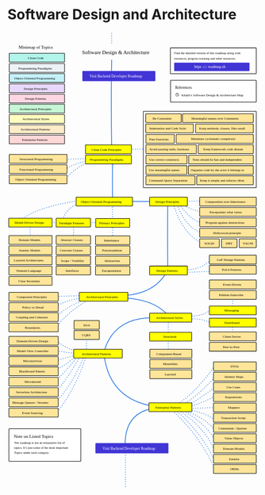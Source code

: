 # Software Design and Architecture

<link href="style/main.css" rel="stylesheet">

<svg xmlns="http://www.w3.org/2000/svg" xmlns:xlink="http://www.w3.org/1999/xlink" viewBox="378 441 1339 2441" style="font-family: balsamiq"><path d="M1009.6413600360961 2683Q1009.6413600360961 2747.045794268669 1009.6413600360961 2877.4247326013165" fill="none" stroke="rgb(43,120,228)" stroke-width="4" stroke-linecap="round" stroke-linejoin="round" stroke-dasharray="0.8 12"></path><path d="M1008.3054049003681 2661.550836073445Q1002.1057276502302 2478.042731555013 1167.8305952029239 2454.143856741617" fill="none" stroke="rgb(43,120,228)" stroke-width="4" stroke-linecap="round" stroke-linejoin="round" stroke-dasharray="undefined"></path><path d="M1254.8160398198077 2461.564529727163Q1412.9467867834983 2605.7706479640983 1490.0940472860216 2785.3880238742104" fill="none" stroke="rgb(43,120,228)" stroke-width="4" stroke-linecap="round" stroke-linejoin="round" stroke-dasharray="0.8 12"></path><path d="M1291.2082673523196 2431.403462762437Q1389.3500218423867 2369.1795179390633 1491.3589828100335 2223.756651212925" fill="none" stroke="rgb(43,120,228)" stroke-width="4" stroke-linecap="round" stroke-linejoin="round" stroke-dasharray="0.8 12"></path><path d="M1269.9952661079506 2457.7697231551274Q1413.9413768998131 2580.038606520977 1487.5641762379978 2736.0555384377462" fill="none" stroke="rgb(43,120,228)" stroke-width="4" stroke-linecap="round" stroke-linejoin="round" stroke-dasharray="0.8 12"></path><path d="M1297.8238476362123 2467.2917863867465Q1436.0564980709287 2560.6221960841926 1485.034305189974 2676.6035688091865" fill="none" stroke="rgb(43,120,228)" stroke-width="4" stroke-linecap="round" stroke-linejoin="round" stroke-dasharray="0.8 12"></path><path d="M1311.7381384003434 2466.0268508627346Q1436.9732166560084 2532.4182162037523 1488.8291117620097 2626.0061478487105" fill="none" stroke="rgb(43,120,228)" stroke-width="4" stroke-linecap="round" stroke-linejoin="round" stroke-dasharray="0.8 12"></path><path d="M1312.44723573651 2463.496979814711Q1427.9117453980782 2499.0354699001305 1486.299240713986 2569.084049268175" fill="none" stroke="rgb(43,120,228)" stroke-width="4" stroke-linecap="round" stroke-linejoin="round" stroke-dasharray="0.8 12"></path><path d="M1329.44723573651 2463.496979814711Q1428.4095768736058 2471.8400853029616 1487.5641762379978 2517.8892073472225" fill="none" stroke="rgb(43,120,228)" stroke-width="4" stroke-linecap="round" stroke-linejoin="round" stroke-dasharray="0.8 12"></path><path d="M1309.2082673523196 2438.403462762437Q1397.0698211359668 2394.216928943834 1495.1537893820694 2280.2865222609494" fill="none" stroke="rgb(43,120,228)" stroke-width="4" stroke-linecap="round" stroke-linejoin="round" stroke-dasharray="0.8 12"></path><path d="M1343.3615265006408 2438.1982693344726Q1405.6097743279065 2407.2910157271062 1493.8888538580575 2338.2683629375324" fill="none" stroke="rgb(43,120,228)" stroke-width="4" stroke-linecap="round" stroke-linejoin="round" stroke-dasharray="0.8 12"></path><path d="M1342.096590976629 2447.0528180025563Q1405.4349779969675 2436.6478536494446 1492.6239183340454 2388.8657838980084" fill="none" stroke="rgb(43,120,228)" stroke-width="4" stroke-linecap="round" stroke-linejoin="round" stroke-dasharray="0.8 12"></path><path d="M1347.1563330726767 2457.1723021946514Q1397.5751749003512 2455.088878978632 1500.213531478117 2450.847624574592" fill="none" stroke="rgb(43,120,228)" stroke-width="4" stroke-linecap="round" stroke-linejoin="round" stroke-dasharray="0.8 12"></path><path d="M1181.4497794271174 2447.6502389630323Q928.248570765205 2416.2737282640196 895.8305952029239 2174.143856741617" fill="none" stroke="rgb(43,120,228)" stroke-width="4" stroke-linecap="round" stroke-linejoin="round" stroke-dasharray="undefined"></path><path d="M800.6413600360961 2056.7465711750283Q800.6413600360961 2092.8798014942527 800.6413600360961 2166.4367346441027" fill="none" stroke="rgb(43,120,228)" stroke-width="4" stroke-linecap="round" stroke-linejoin="round" stroke-dasharray="0.8 12"></path><path d="M639.88174910853 2479.8850619957193Q735.3491907068292 2366.502999196501 800.5387547859935 2175.048692248737" fill="none" stroke="rgb(43,120,228)" stroke-width="4" stroke-linecap="round" stroke-linejoin="round" stroke-dasharray="0.8 12"></path><path d="M627.5235179025713 2313.7355091156073Q680.0231796060134 2271.8617431586304 759.344650766131 2169.5561450460887" fill="none" stroke="rgb(43,120,228)" stroke-width="4" stroke-linecap="round" stroke-linejoin="round" stroke-dasharray="0.8 12"></path><path d="M634.3892019058817 2370.034117942753Q691.0584621525907 2309.441074907808 773.0760187727519 2168.1830082454267" fill="none" stroke="rgb(43,120,228)" stroke-width="4" stroke-linecap="round" stroke-linejoin="round" stroke-dasharray="0.8 12"></path><path d="M633.0160651052196 2426.3327267698983Q721.8423067824331 2335.0791257505975 789.5536603806969 2175.048692248737" fill="none" stroke="rgb(43,120,228)" stroke-width="4" stroke-linecap="round" stroke-linejoin="round" stroke-dasharray="0.8 12"></path><path d="M626.1503811019091 2254.690626687138Q687.5622271795168 2227.941025482851 756.598377164807 2165.4367346441027" fill="none" stroke="rgb(43,120,228)" stroke-width="4" stroke-linecap="round" stroke-linejoin="round" stroke-dasharray="0.8 12"></path><path d="M627.5235179025713 2203.884565062641Q689.0727544625086 2184.63990922831 753.8521035634827 2168.1830082454267" fill="none" stroke="rgb(43,120,228)" stroke-width="4" stroke-linecap="round" stroke-linejoin="round" stroke-dasharray="0.8 12"></path><path d="M635.7623387065438 2087.167937006364Q672.0445312896545 2127.3242495927916 749.7326931614965 2150.5859562354954" fill="none" stroke="rgb(43,120,228)" stroke-width="4" stroke-linecap="round" stroke-linejoin="round" stroke-dasharray="0.8 12"></path><path d="M631.6429283045575 2143.4665458335094Q668.492325472388 2155.4695507006763 753.8521035634827 2161.3173242421162" fill="none" stroke="rgb(43,120,228)" stroke-width="4" stroke-linecap="round" stroke-linejoin="round" stroke-dasharray="0.8 12"></path><path d="M1149.413944748066 1970.6630590576106Q946.5406449574666 1974.05803138392 895.2851940316772 2150.33222983682" fill="none" stroke="rgb(43,120,228)" stroke-width="4" stroke-linecap="round" stroke-linejoin="round" stroke-dasharray="undefined"></path><path d="M1239.6216144658765 1982.3713842850395Q1238.448682472225 2063.98591101319 1239.6216144658765 2158.1565187764413" fill="none" stroke="rgb(43,120,228)" stroke-width="4" stroke-linecap="round" stroke-linejoin="round" stroke-dasharray="0.8 12"></path><path d="M1584.6216144658765 1995.3713842850395Q1584.097264525158 2031.8565108595697 1584.6216144658765 2073.9547338301813" fill="none" stroke="rgb(43,120,228)" stroke-width="4" stroke-linecap="round" stroke-linejoin="round" stroke-dasharray="0.8 12"></path><path d="M1584.6216144658765 1843.3713842850395Q1584.0143323826123 1885.6270649931835 1584.6216144658765 1934.3836196564266" fill="none" stroke="rgb(43,120,228)" stroke-width="4" stroke-linecap="round" stroke-linejoin="round" stroke-dasharray="0.8 12"></path><path d="M1343.3423229118664 1978.094240199055Q1414.5742229107957 1970.3016741094514 1463.8156459888226 1997.5254213404996" fill="none" stroke="rgb(43,120,228)" stroke-width="4" stroke-linecap="round" stroke-linejoin="round" stroke-dasharray="0.8 12"></path><path d="M1340.751498759674 1959.9584711337068Q1425.7127280217926 1968.329872647027 1474.178942597593 1919.8006967747215" fill="none" stroke="rgb(43,120,228)" stroke-width="4" stroke-linecap="round" stroke-linejoin="round" stroke-dasharray="0.8 12"></path><path d="M1238.413944748066 1958.6630590576106Q1164.0301840743045 1872.7078108174924 1003.944358974635 1864.0979775025803" fill="none" stroke="rgb(43,120,228)" stroke-width="4" stroke-linecap="round" stroke-linejoin="round" stroke-dasharray="undefined"></path><path d="M632.161093134996 2030.2740198516776Q695.6314377468155 1936.9985338324645 834.2453770060192 1861.8704499591581" fill="none" stroke="rgb(43,120,228)" stroke-width="4" stroke-linecap="round" stroke-linejoin="round" stroke-dasharray="0.8 12"></path><path d="M630.8656810588997 1973.2758885034402Q681.750580105497 1915.285731910891 805.7463113319006 1867.0520982635435" fill="none" stroke="rgb(43,120,228)" stroke-width="4" stroke-linecap="round" stroke-linejoin="round" stroke-dasharray="0.8 12"></path><path d="M629.5702689828033 1916.2777571552028Q686.8715374494299 1874.5529543508826 782.4288939621672 1864.4612741113508" fill="none" stroke="rgb(43,120,228)" stroke-width="4" stroke-linecap="round" stroke-linejoin="round" stroke-dasharray="0.8 12"></path><path d="M618.3082755532209 1856.7081823283695Q677.9189498020392 1854.994902194446 799.269250951419 1851.5071533503876" fill="none" stroke="rgb(43,120,228)" stroke-width="4" stroke-linecap="round" stroke-linejoin="round" stroke-dasharray="0.8 12"></path><path d="M1238.413944748066 1711.2393525232167Q1176.3984503142835 1837.3330140713997 1007.8305952029239 1851.1438567416174" fill="none" stroke="rgb(43,120,228)" stroke-width="4" stroke-linecap="round" stroke-linejoin="round" stroke-dasharray="undefined"></path><path d="M1322.6611183591647 1714.7778944027807Q1421.8820032034726 1714.1777853279573 1472.035009139109 1652.2195982641715" fill="none" stroke="rgb(43,120,228)" stroke-width="4" stroke-linecap="round" stroke-linejoin="round" stroke-dasharray="0.8 12"></path><path d="M1329.0446179651453 1727.7584929843106Q1384.9790945126076 1725.2351331400641 1498.8457074842272 1720.0982934571339" fill="none" stroke="rgb(43,120,228)" stroke-width="4" stroke-linecap="round" stroke-linejoin="round" stroke-dasharray="0.8 12"></path><path d="M1236.6216144658765 1348.904129238467Q1234.147368316623 1521.0662235229286 1236.6216144658765 1719.7147938511534" fill="none" stroke="rgb(43,120,228)" stroke-width="4" stroke-linecap="round" stroke-linejoin="round" stroke-dasharray="undefined"></path><path d="M1266 1361Q1319.82062434762 1527.9070935213772 1422 1571" fill="none" stroke="rgb(43,120,228)" stroke-width="4" stroke-linecap="round" stroke-linejoin="round" stroke-dasharray="0.8 12"></path><path d="M1282 1353Q1331.5595435044427 1489.3452281505565 1420 1515" fill="none" stroke="rgb(43,120,228)" stroke-width="4" stroke-linecap="round" stroke-linejoin="round" stroke-dasharray="0.8 12"></path><path d="M1294 1354Q1356.3837648850924 1451.1343470514764 1422 1462" fill="none" stroke="rgb(43,120,228)" stroke-width="4" stroke-linecap="round" stroke-linejoin="round" stroke-dasharray="0.8 12"></path><path d="M1303 1357Q1368.0295287501804 1395.4003337643958 1420 1403" fill="none" stroke="rgb(43,120,228)" stroke-width="4" stroke-linecap="round" stroke-linejoin="round" stroke-dasharray="0.8 12"></path><path d="M1302.308275553221 1345.7081823283695Q1345.061299101434 1345.7081823283695 1432.094239896011 1345.7081823283695" fill="none" stroke="rgb(43,120,228)" stroke-width="4" stroke-linecap="round" stroke-linejoin="round" stroke-dasharray="0.8 12"></path><path d="M1046.6610027644354 1346.904129238467Q1141.2592210142877 1348.263657758399 1250.4110113025788 1346.904129238467" fill="none" stroke="rgb(43,120,228)" stroke-width="4" stroke-linecap="round" stroke-linejoin="round" stroke-dasharray="undefined"></path><path d="M940.6216144658764 1131.904129238467Q939.1604210427671 1233.576357748591 940.6216144658764 1350.8904675679646" fill="none" stroke="rgb(43,120,228)" stroke-width="4" stroke-linecap="round" stroke-linejoin="round" stroke-dasharray="undefined"></path><path d="M671.2585897729246 1455.5565678444082Q682.8013599190707 1386.4291964641602 774.5291420456822 1348.0993715605928" fill="none" stroke="rgb(43,120,228)" stroke-width="4" stroke-linecap="round" stroke-linejoin="round" stroke-dasharray="0.8 12"></path><path d="M439.5976211610629 1454.1610198407222Q523.8046144533436 1377.9277637086836 759.1781140051372 1343.912727549535" fill="none" stroke="rgb(43,120,228)" stroke-width="4" stroke-linecap="round" stroke-linejoin="round" stroke-dasharray="0.8 12"></path><path d="M940.6216144658764 1352.7397793615535Q939.8766673316671 1404.5744194984588 940.6216144658764 1464.3836196564266" fill="none" stroke="rgb(43,120,228)" stroke-width="4" stroke-linecap="round" stroke-linejoin="round" stroke-dasharray="0.8 12"></path><path d="M499.6413600360961 1459.857687174258Q499.6413600360961 1484.1571505189215 499.6413600360961 1533.623915184844" fill="none" stroke="rgb(43,120,228)" stroke-width="4" stroke-linecap="round" stroke-linejoin="round" stroke-dasharray="0.8 12"></path><path d="M940.6413600360961 1463.4028220835805Q940.6413600360961 1491.8050645169378 940.6413600360961 1549.623915184844" fill="none" stroke="rgb(43,120,228)" stroke-width="4" stroke-linecap="round" stroke-linejoin="round" stroke-dasharray="0.8 12"></path><path d="M731.6413600360961 1461.7465711750285Q731.6413600360961 1486.5796375155414 731.6413600360961 1537.1326654230143" fill="none" stroke="rgb(43,120,228)" stroke-width="4" stroke-linecap="round" stroke-linejoin="round" stroke-dasharray="0.8 12"></path><path d="M935.6216144658764 588.904129238467Q932.4614646795966 808.7925205461323 935.6216144658764 1062.5098951319" fill="none" stroke="rgb(43,120,228)" stroke-width="4" stroke-linecap="round" stroke-linejoin="round" stroke-dasharray="undefined"></path><path d="M461.11816489567707 1460.6092586430427Q635.8079385335373 1460.6092586430427 991.4264062963243 1460.6092586430427" fill="none" stroke="rgb(43,120,228)" stroke-width="4" stroke-linecap="round" stroke-linejoin="round" stroke-dasharray="0.8 12"></path><path d="M688.1588908198975 1230.8992230291933Q721.0889347130833 1180.3563467867373 807.618181971964 1135.9760750003338" fill="none" stroke="rgb(43,120,228)" stroke-width="4" stroke-linecap="round" stroke-linejoin="round" stroke-dasharray="0.8 12"></path><path d="M678.4543045016012 1183.5893647274988Q718.6731697102831 1148.0062212500195 803.4315379609062 1130.3938829855904" fill="none" stroke="rgb(43,120,228)" stroke-width="4" stroke-linecap="round" stroke-linejoin="round" stroke-dasharray="0.8 12"></path><path d="M679.6673777913883 1121.7226269483601Q722.2755879226745 1120.4416513261672 809.0137299756499 1117.8339509524171" fill="none" stroke="rgb(43,120,228)" stroke-width="4" stroke-linecap="round" stroke-linejoin="round" stroke-dasharray="0.8 12"></path><path d="M1025.373762114721 1067.7081823283695Q1101.6741698886954 1066.6873604084972 1257 1064.6092586430427" fill="none" stroke="rgb(43,120,228)" stroke-width="4" stroke-linecap="round" stroke-linejoin="round" stroke-dasharray="0.8 12"></path><rect x="1105.35" y="864.35" width="605.3" height="409.3" rx="2" fill="rgb(255,255,255)" fill-opacity="1" stroke="rgb(0,0,0)" stroke-width="2.7"></rect><g class="clickable-group" data-group-id="100-clean-code-principles"><rect x="387.35" y="553.35" width="296.3" height="47.3" rx="2" fill="rgb(178,245,234)" fill-opacity="1" stroke="rgb(0,0,0)" stroke-width="2.7"></rect><text x="487" y="583.5" fill="rgb(0,0,0)" font-style="normal" font-weight="normal" font-size="18px"><tspan>Clean Code</tspan></text></g><g class="clickable-group" data-group-id="101-programming-paradigms"><rect x="387.35" y="608.35" width="296.3" height="47.3" rx="2" fill="rgb(237,242,247)" fill-opacity="1" stroke="rgb(0,0,0)" stroke-width="2.7"></rect><text x="436" y="639" fill="rgb(0,0,0)" font-style="normal" font-weight="normal" font-size="18px"><tspan>Programming Paradigms</tspan></text></g><g class="clickable-group" data-group-id="102-object-oriented-programming"><rect x="387.35" y="662.35" width="296.3" height="47.3" rx="2" fill="rgb(196,241,249)" fill-opacity="1" stroke="rgb(0,0,0)" stroke-width="2.7"></rect><text x="414" y="693" fill="rgb(0,0,0)" font-style="normal" font-weight="normal" font-size="18px"><tspan>Object Oriented Programming</tspan></text></g><g class="clickable-group" data-group-id="103-software-design-principles"><rect x="387.35" y="717.35" width="296.3" height="47.3" rx="2" fill="rgb(233,216,253)" fill-opacity="1" stroke="rgb(0,0,0)" stroke-width="2.7"></rect><text x="465" y="748" fill="rgb(0,0,0)" font-style="normal" font-weight="normal" font-size="18px"><tspan>Design Principles</tspan></text></g><g class="clickable-group" data-group-id="104-design-patterns"><rect x="387.35" y="772.35" width="296.3" height="47.3" rx="2" fill="rgb(254,215,226)" fill-opacity="1" stroke="rgb(0,0,0)" stroke-width="2.7"></rect><text x="471" y="803" fill="rgb(0,0,0)" font-style="normal" font-weight="normal" font-size="18px"><tspan>Design Patterns</tspan></text></g><g class="clickable-group" data-group-id="108-enterprise-patterns"><rect x="387.35" y="991.35" width="296.3" height="47.3" rx="2" fill="rgb(254,215,215)" fill-opacity="1" stroke="rgb(0,0,0)" stroke-width="2.7"></rect><text x="456" y="1022" fill="rgb(0,0,0)" font-style="normal" font-weight="normal" font-size="18px"><tspan>Enterprise Patterns</tspan></text></g><g class="clickable-group" data-group-id="105-architectural-principles"><rect x="387.35" y="826.35" width="296.3" height="47.3" rx="2" fill="rgb(198,246,213)" fill-opacity="1" stroke="rgb(0,0,0)" stroke-width="2.7"></rect><text x="442" y="857" fill="rgb(0,0,0)" font-style="normal" font-weight="normal" font-size="18px"><tspan>Architectural Principles</tspan></text></g><g class="clickable-group" data-group-id="106-architectural-styles"><rect x="387.35" y="881.35" width="296.3" height="47.3" rx="2" fill="rgb(254,252,191)" fill-opacity="1" stroke="rgb(0,0,0)" stroke-width="2.7"></rect><text x="458" y="911.5" fill="rgb(0,0,0)" font-style="normal" font-weight="normal" font-size="18px"><tspan>Architectural Styles</tspan></text></g><g class="clickable-group" data-group-id="107-architectural-patterns"><rect x="387.35" y="936.35" width="296.3" height="47.3" rx="2" fill="rgb(254,235,200)" fill-opacity="1" stroke="rgb(0,0,0)" stroke-width="2.7"></rect><text x="448" y="967" fill="rgb(0,0,0)" font-style="normal" font-weight="normal" font-size="18px"><tspan>Architectural Patterns</tspan></text></g><text x="438" y="529.5" fill="rgb(0,0,0)" font-style="normal" font-weight="normal" font-size="24px"><tspan>Minimap of Topics</tspan></text><text x="777" y="558.5" fill="rgb(0,0,0)" font-style="normal" font-weight="normal" font-size="28px"><tspan>Software Design &amp; Architecture</tspan></text><g class="clickable-group" data-group-id="ext_link:roadmap.sh/backend"><rect x="780.35" y="649.35" width="388.3" height="52.3" rx="2" fill="rgb(65,53,214)" fill-opacity="1" stroke="rgb(65,53,214)" stroke-width="2.7"></rect><text x="817" y="683.5" fill="rgb(255,255,255)" font-style="normal" font-weight="normal" font-size="20px"><tspan>Visit Backend Developer Roadmap</tspan></text></g><g class="clickable-group" data-group-id="100-clean-code-principles"><rect x="795.35" y="1044.35" width="246.3" height="47.3" rx="2" fill="rgb(255,255,0)" fill-opacity="1" stroke="rgb(0,0,0)" stroke-width="2.7"></rect><text x="828" y="1075" fill="rgb(0,0,0)" font-style="normal" font-weight="normal" font-size="18px"><tspan>Clean Code Principles</tspan></text></g><path d="M935.6413600360961 446Q935.6413600360961 467.08235294117645 935.6413600360961 510" fill="none" stroke="rgb(43,120,228)" stroke-width="4" stroke-linecap="round" stroke-linejoin="round" stroke-dasharray="0.8 12"></path><g class="clickable-group" data-group-id="101-programming-paradigms"><rect x="795.35" y="1099.35" width="246.3" height="47.3" rx="2" fill="rgb(255,255,0)" fill-opacity="1" stroke="rgb(0,0,0)" stroke-width="2.7"></rect><text x="819" y="1130" fill="rgb(0,0,0)" font-style="normal" font-weight="normal" font-size="18px"><tspan>Programming Paradigms</tspan></text></g><g class="clickable-group done" data-group-id="101-clean-code-principles:be-consistent"><rect x="1118.35" y="877.35" width="190.3" height="47.3" rx="2" fill="rgb(255,229,153)" fill-opacity="1" stroke="rgb(0,0,0)" stroke-width="2.7"></rect><text x="1156" y="907.5" fill="rgb(0,0,0)" font-style="normal" font-weight="normal" font-size="18px"><tspan>Be Consistent</tspan></text></g><g class="clickable-group" data-group-id="102-clean-code-principles:meaningful-names"><rect x="1315.35" y="877.35" width="379.3" height="47.3" rx="2" fill="rgb(255,229,153)" fill-opacity="1" stroke="rgb(0,0,0)" stroke-width="2.7"></rect><text x="1363" y="907.5" fill="rgb(0,0,0)" font-style="normal" font-weight="normal" font-size="18px"><tspan>Meaningful names over Comments</tspan></text></g><g class="clickable-group done" data-group-id="103-clean-code-principles:indentation-and-code-style"><rect x="1118.35" y="932.35" width="255.3" height="47.3" rx="2" fill="rgb(255,229,153)" fill-opacity="1" stroke="rgb(0,0,0)" stroke-width="2.7"></rect><text x="1138" y="962.5" fill="rgb(0,0,0)" font-style="normal" font-weight="normal" font-size="18px"><tspan>Indentation and Code Style</tspan></text></g><g class="clickable-group done" data-group-id="104-clean-code-principles:keep-it-small"><rect x="1385.35" y="932.35" width="309.3" height="47.3" rx="2" fill="rgb(255,229,153)" fill-opacity="1" stroke="rgb(0,0,0)" stroke-width="2.7"></rect><text x="1405" y="962.5" fill="rgb(0,0,0)" font-style="normal" font-weight="normal" font-size="18px"><tspan>Keep methods, classes, files small</tspan></text></g><g class="clickable-group done" data-group-id="105-clean-code-principles:pure-functions"><rect x="1119.35" y="988.35" width="152.3" height="47.3" rx="2" fill="rgb(255,229,153)" fill-opacity="1" stroke="rgb(0,0,0)" stroke-width="2.7"></rect><text x="1137" y="1019" fill="rgb(0,0,0)" font-style="normal" font-weight="normal" font-size="18px"><tspan>Pure functions</tspan></text></g><g class="clickable-group done" data-group-id="106-clean-code-principles:minimize-cyclomatic-complexity"><rect x="1281.35" y="988.35" width="413.3" height="47.3" rx="2" fill="rgb(255,229,153)" fill-opacity="1" stroke="rgb(0,0,0)" stroke-width="2.7"></rect><text x="1361" y="1018.5" fill="rgb(0,0,0)" font-style="normal" font-weight="normal" font-size="18px"><tspan>Minimize cyclomatic complexity</tspan></text></g><g class="clickable-group done" data-group-id="107-clean-code-principles:avoid-passing-nulls-booleans"><rect x="1119.35" y="1043.35" width="270.3" height="47.3" rx="2" fill="rgb(255,229,153)" fill-opacity="1" stroke="rgb(0,0,0)" stroke-width="2.7"></rect><text x="1137" y="1073.5" fill="rgb(0,0,0)" font-style="normal" font-weight="normal" font-size="18px"><tspan>Avoid passing nulls, booleans</tspan></text></g><g class="clickable-group" data-group-id="108-clean-code-principles:keep-framework-code-distant"><rect x="1399.35" y="1043.35" width="295.3" height="47.3" rx="2" fill="rgb(255,229,153)" fill-opacity="1" stroke="rgb(0,0,0)" stroke-width="2.7"></rect><text x="1427" y="1073.5" fill="rgb(0,0,0)" font-style="normal" font-weight="normal" font-size="18px"><tspan>Keep framework code distant</tspan></text></g><g class="clickable-group" data-group-id="109-clean-code-principles:use-correct-constructs"><rect x="1119.35" y="1099.35" width="220.3" height="47.3" rx="2" fill="rgb(255,229,153)" fill-opacity="1" stroke="rgb(0,0,0)" stroke-width="2.7"></rect><text x="1137" y="1129.5" fill="rgb(0,0,0)" font-style="normal" font-weight="normal" font-size="18px"><tspan>Use correct constructs</tspan></text></g><g class="clickable-group done" data-group-id="110-clean-code-principles:keep-tests-independent"><rect x="1348.35" y="1099.35" width="346.3" height="47.3" rx="2" fill="rgb(255,229,153)" fill-opacity="1" stroke="rgb(0,0,0)" stroke-width="2.7"></rect><text x="1369" y="1129.5" fill="rgb(0,0,0)" font-style="normal" font-weight="normal" font-size="18px"><tspan>Tests should be fast and independent</tspan></text></g><g class="clickable-group" data-group-id="111-clean-code-principles:use-meaningful-names"><rect x="1119.35" y="1155.35" width="219.3" height="47.3" rx="2" fill="rgb(255,229,153)" fill-opacity="1" stroke="rgb(0,0,0)" stroke-width="2.7"></rect><text x="1135" y="1185.5" fill="rgb(0,0,0)" font-style="normal" font-weight="normal" font-size="18px"><tspan>Use meaningful names</tspan></text></g><g class="clickable-group" data-group-id="112-clean-code-principles:code-by-actor"><rect x="1346.35" y="1155.35" width="348.3" height="47.3" rx="2" fill="rgb(255,229,153)" fill-opacity="1" stroke="rgb(0,0,0)" stroke-width="2.7"></rect><text x="1359" y="1185.5" fill="rgb(0,0,0)" font-style="normal" font-weight="normal" font-size="18px"><tspan>Organize code by the actor it belongs to</tspan></text></g><g class="clickable-group" data-group-id="113-clean-code-principles:command-query-separation"><rect x="1119.35" y="1210.35" width="263.3" height="47.3" rx="2" fill="rgb(255,229,153)" fill-opacity="1" stroke="rgb(0,0,0)" stroke-width="2.7"></rect><text x="1136" y="1241" fill="rgb(0,0,0)" font-style="normal" font-weight="normal" font-size="18px"><tspan>Command Query Separation</tspan></text></g><g class="clickable-group" data-group-id="114-clean-code-principles:avoid-hasty-abstractions"><rect x="1391.35" y="1210.35" width="303.3" height="47.3" rx="2" fill="rgb(255,229,153)" fill-opacity="1" stroke="rgb(0,0,0)" stroke-width="2.7"></rect><text x="1409" y="1240.5" fill="rgb(0,0,0)" font-style="normal" font-weight="normal" font-size="18px"><tspan>Keep it simple and refactor often</tspan></text></g><rect x="1250.35" y="524.35" width="460.3" height="138.3" rx="2" fill="rgb(255,255,255)" fill-opacity="1" stroke="rgb(0,0,0)" stroke-width="2.7"></rect><text x="1271" y="558.5" fill="rgb(0,0,0)" font-style="normal" font-weight="normal" font-size="17px"><tspan>Find the detailed version of this roadmap along with</tspan></text><text x="1271" y="586.5" fill="rgb(0,0,0)" font-style="normal" font-weight="normal" font-size="17px"><tspan>resources, progress tracking and other resources.</tspan></text><g class="clickable-group" data-group-id="ext_link:roadmap.sh"><rect x="1272.35" y="605.35" width="400.3" height="42.3" rx="2" fill="rgb(65,53,214)" fill-opacity="1" stroke="rgb(65,53,214)" stroke-width="2.7"></rect><g><text x="1453" y="633.5" fill="rgb(255,255,255)" font-style="normal" font-weight="normal" font-size="20px"><tspan>roadmap.sh</tspan></text><text x="1378" y="633.5" fill="rgb(255,255,255)" font-style="normal" font-weight="normal" font-size="20px"><tspan>https</tspan></text><text x="1425" y="631.5" fill="rgb(255,255,255)" font-style="normal" font-weight="bold" font-size="20px"><tspan>:</tspan></text><text x="1432" y="634.5" fill="rgb(255,255,255)" font-style="normal" font-weight="normal" font-size="20px"><tspan>/</tspan></text><text x="1440" y="634.5" fill="rgb(255,255,255)" font-style="normal" font-weight="normal" font-size="20px"><tspan>/</tspan></text></g></g><g class="clickable-group done" data-group-id="100-programming-paradigms:structured-programming"><rect x="387.35" y="1095.35" width="309.3" height="47.3" rx="2" fill="rgb(255,229,153)" fill-opacity="1" stroke="rgb(0,0,0)" stroke-width="2.7"></rect><text x="442" y="1126" fill="rgb(0,0,0)" font-style="normal" font-weight="normal" font-size="18px"><tspan>Structured Programming</tspan></text></g><g class="clickable-group done" data-group-id="101-programming-paradigms:functional-programming"><rect x="387.35" y="1150.35" width="309.3" height="47.3" rx="2" fill="rgb(255,229,153)" fill-opacity="1" stroke="rgb(0,0,0)" stroke-width="2.7"></rect><text x="442" y="1181" fill="rgb(0,0,0)" font-style="normal" font-weight="normal" font-size="18px"><tspan>Functional Programming</tspan></text></g><g class="clickable-group done" data-group-id="102-programming-paradigms:object-oriented-programming"><rect x="387.35" y="1205.35" width="309.3" height="47.3" rx="2" fill="rgb(255,229,153)" fill-opacity="1" stroke="rgb(0,0,0)" stroke-width="2.7"></rect><text x="420" y="1236" fill="rgb(0,0,0)" font-style="normal" font-weight="normal" font-size="18px"><tspan>Object Oriented Programming</tspan></text></g><g class="clickable-group" data-group-id="102-object-oriented-programming"><rect x="745.35" y="1324.35" width="302.3" height="47.3" rx="2" fill="rgb(255,255,0)" fill-opacity="1" stroke="rgb(0,0,0)" stroke-width="2.7"></rect><text x="771" y="1355" fill="rgb(0,0,0)" font-style="normal" font-weight="normal" font-size="18px"><tspan>Object Oriented Programming</tspan></text></g><g class="clickable-group" data-group-id="100-object-oriented-programming:primary-principles"><rect x="850.35" y="1438.35" width="182.3" height="47.3" rx="2" fill="rgb(255,255,0)" fill-opacity="1" stroke="rgb(0,0,0)" stroke-width="2.7"></rect><text x="869" y="1469" fill="rgb(0,0,0)" font-style="normal" font-weight="normal" font-size="18px"><tspan>Primary Principles</tspan></text></g><g class="clickable-group done" data-group-id="100-object-oriented-programming:primary-principles:inheritance"><rect x="849.35" y="1531.35" width="184.3" height="47.3" rx="2" fill="rgb(255,229,153)" fill-opacity="1" stroke="rgb(0,0,0)" stroke-width="2.7"></rect><text x="895" y="1561.5" fill="rgb(0,0,0)" font-style="normal" font-weight="normal" font-size="18px"><tspan>Inheritance</tspan></text></g><g class="clickable-group done" data-group-id="101-object-oriented-programming:primary-principles:polymorphism"><rect x="849.35" y="1585.35" width="184.3" height="47.3" rx="2" fill="rgb(255,229,153)" fill-opacity="1" stroke="rgb(0,0,0)" stroke-width="2.7"></rect><text x="885" y="1616" fill="rgb(0,0,0)" font-style="normal" font-weight="normal" font-size="18px"><tspan>Polymorphism</tspan></text></g><g class="clickable-group done" data-group-id="102-object-oriented-programming:primary-principles:abstraction"><rect x="849.35" y="1640.35" width="184.3" height="47.3" rx="2" fill="rgb(255,229,153)" fill-opacity="1" stroke="rgb(0,0,0)" stroke-width="2.7"></rect><text x="896" y="1670.5" fill="rgb(0,0,0)" font-style="normal" font-weight="normal" font-size="18px"><tspan>Abstraction</tspan></text></g><g class="clickable-group done" data-group-id="103-object-oriented-programming:primary-principles:encapsulation"><rect x="849.35" y="1694.35" width="184.3" height="47.3" rx="2" fill="rgb(255,229,153)" fill-opacity="1" stroke="rgb(0,0,0)" stroke-width="2.7"></rect><text x="884" y="1724.5" fill="rgb(0,0,0)" font-style="normal" font-weight="normal" font-size="18px"><tspan>Encapsulation</tspan></text></g><g class="clickable-group" data-group-id="101-object-oriented-programming:paradigm-features"><rect x="638.35" y="1437.35" width="184.3" height="47.3" rx="2" fill="rgb(255,255,0)" fill-opacity="1" stroke="rgb(0,0,0)" stroke-width="2.7"></rect><text x="654" y="1468" fill="rgb(0,0,0)" font-style="normal" font-weight="normal" font-size="18px"><tspan>Paradigm Features</tspan></text></g><g class="clickable-group" data-group-id="100-object-oriented-programming:paradigm-features:abstract-classes"><rect x="638.35" y="1530.35" width="184.3" height="47.3" rx="2" fill="rgb(255,229,153)" fill-opacity="1" stroke="rgb(0,0,0)" stroke-width="2.7"></rect><text x="662" y="1560.5" fill="rgb(0,0,0)" font-style="normal" font-weight="normal" font-size="18px"><tspan>Abstract Classes</tspan></text></g><g class="clickable-group" data-group-id="101-object-oriented-programming:paradigm-features:concrete-classes"><rect x="638.35" y="1585.35" width="184.3" height="47.3" rx="2" fill="rgb(255,229,153)" fill-opacity="1" stroke="rgb(0,0,0)" stroke-width="2.7"></rect><text x="658" y="1615.5" fill="rgb(0,0,0)" font-style="normal" font-weight="normal" font-size="18px"><tspan>Concrete Classes</tspan></text></g><g class="clickable-group" data-group-id="102-object-oriented-programming:paradigm-features:scope-visibility"><rect x="638.35" y="1639.35" width="184.3" height="47.3" rx="2" fill="rgb(255,229,153)" fill-opacity="1" stroke="rgb(0,0,0)" stroke-width="2.7"></rect><text x="664" y="1670" fill="rgb(0,0,0)" font-style="normal" font-weight="normal" font-size="18px"><tspan>Scope / Visibility</tspan></text></g><g class="clickable-group" data-group-id="103-object-oriented-programming:paradigm-features:interfaces"><rect x="638.35" y="1693.35" width="184.3" height="47.3" rx="2" fill="rgb(255,229,153)" fill-opacity="1" stroke="rgb(0,0,0)" stroke-width="2.7"></rect><text x="689" y="1723.5" fill="rgb(0,0,0)" font-style="normal" font-weight="normal" font-size="18px"><tspan>Interfaces</tspan></text></g><g class="clickable-group" data-group-id="102-object-oriented-programming:model-driven-design"><rect x="384.35" y="1437.35" width="232.3" height="47.3" rx="2" fill="rgb(255,255,0)" fill-opacity="1" stroke="rgb(0,0,0)" stroke-width="2.7"></rect><text x="415" y="1467.5" fill="rgb(0,0,0)" font-style="normal" font-weight="normal" font-size="18px"><tspan>Model-Driven Design</tspan></text></g><g class="clickable-group" data-group-id="100-object-oriented-programming:model-driven-design:domain-models"><rect x="385.35" y="1530.35" width="231.3" height="47.3" rx="2" fill="rgb(255,229,153)" fill-opacity="1" stroke="rgb(0,0,0)" stroke-width="2.7"></rect><text x="437" y="1560.5" fill="rgb(0,0,0)" font-style="normal" font-weight="normal" font-size="18px"><tspan>Domain Models</tspan></text></g><g class="clickable-group" data-group-id="101-object-oriented-programming:model-driven-design:anemic-models"><rect x="385.35" y="1585.35" width="231.3" height="47.3" rx="2" fill="rgb(255,229,153)" fill-opacity="1" stroke="rgb(0,0,0)" stroke-width="2.7"></rect><text x="438" y="1615.5" fill="rgb(0,0,0)" font-style="normal" font-weight="normal" font-size="18px"><tspan>Anemic Models</tspan></text></g><g class="clickable-group" data-group-id="102-object-oriented-programming:model-driven-design:layered-architectures"><rect x="385.35" y="1639.35" width="231.3" height="47.3" rx="2" fill="rgb(255,229,153)" fill-opacity="1" stroke="rgb(0,0,0)" stroke-width="2.7"></rect><text x="412" y="1669.5" fill="rgb(0,0,0)" font-style="normal" font-weight="normal" font-size="18px"><tspan>Layered Architectures</tspan></text></g><g class="clickable-group" data-group-id="103-object-oriented-programming:model-driven-design:domain-language"><rect x="385.35" y="1694.35" width="231.3" height="47.3" rx="2" fill="rgb(255,229,153)" fill-opacity="1" stroke="rgb(0,0,0)" stroke-width="2.7"></rect><text x="426" y="1724.5" fill="rgb(0,0,0)" font-style="normal" font-weight="normal" font-size="18px"><tspan>Domain Language</tspan></text></g><g class="clickable-group" data-group-id="104-object-oriented-programming:model-driven-design:class-invariants"><rect x="385.35" y="1749.35" width="231.3" height="47.3" rx="2" fill="rgb(255,229,153)" fill-opacity="1" stroke="rgb(0,0,0)" stroke-width="2.7"></rect><text x="436" y="1779.5" fill="rgb(0,0,0)" font-style="normal" font-weight="normal" font-size="18px"><tspan>Class Invariants</tspan></text></g><g class="clickable-group" data-group-id="103-software-design-principles"><rect x="1139.35" y="1324.35" width="202.3" height="47.3" rx="2" fill="rgb(255,255,0)" fill-opacity="1" stroke="rgb(0,0,0)" stroke-width="2.7"></rect><text x="1170" y="1355" fill="rgb(0,0,0)" font-style="normal" font-weight="normal" font-size="18px"><tspan>Design Principles</tspan></text></g><g class="clickable-group done" data-group-id="100-software-design-principles:composition-over-inheritance"><rect x="1407.35" y="1324.35" width="303.3" height="47.3" rx="2" fill="rgb(255,229,153)" fill-opacity="1" stroke="rgb(0,0,0)" stroke-width="2.7"></rect><text x="1438" y="1354.5" fill="rgb(0,0,0)" font-style="normal" font-weight="normal" font-size="18px"><tspan>Composition over Inheritance</tspan></text></g><g class="clickable-group" data-group-id="101-software-design-principles:encapsulate-what-varies"><rect x="1407.35" y="1379.35" width="303.3" height="47.3" rx="2" fill="rgb(255,229,153)" fill-opacity="1" stroke="rgb(0,0,0)" stroke-width="2.7"></rect><text x="1460" y="1409.5" fill="rgb(0,0,0)" font-style="normal" font-weight="normal" font-size="18px"><tspan>Encapsulate what varies</tspan></text></g><g class="clickable-group" data-group-id="102-software-design-principles:program-against-abstractions"><rect x="1407.35" y="1435.35" width="303.3" height="47.3" rx="2" fill="rgb(255,229,153)" fill-opacity="1" stroke="rgb(0,0,0)" stroke-width="2.7"></rect><text x="1439" y="1466" fill="rgb(0,0,0)" font-style="normal" font-weight="normal" font-size="18px"><tspan>Program against abstractions</tspan></text></g><g class="clickable-group" data-group-id="103-software-design-principles:hollywood-principle"><rect x="1407.35" y="1491.35" width="303.3" height="47.3" rx="2" fill="rgb(255,229,153)" fill-opacity="1" stroke="rgb(0,0,0)" stroke-width="2.7"></rect><text x="1480" y="1521.5" fill="rgb(0,0,0)" font-style="normal" font-weight="normal" font-size="18px"><tspan>Hollywood principle</tspan></text></g><g class="clickable-group done" data-group-id="104-software-design-principles:solid"><rect x="1407.35" y="1547.35" width="105.3" height="47.3" rx="2" fill="rgb(255,229,153)" fill-opacity="1" stroke="rgb(0,0,0)" stroke-width="2.7"></rect><text x="1433" y="1577.5" fill="rgb(0,0,0)" font-style="normal" font-weight="normal" font-size="18px"><tspan>SOLID</tspan></text></g><g class="clickable-group" data-group-id="105-software-design-principles:dry"><rect x="1524.35" y="1547.35" width="83.3" height="47.3" rx="2" fill="rgb(255,229,153)" fill-opacity="1" stroke="rgb(0,0,0)" stroke-width="2.7"></rect><text x="1547" y="1577.5" fill="rgb(0,0,0)" font-style="normal" font-weight="normal" font-size="18px"><tspan>DRY</tspan></text></g><g class="clickable-group" data-group-id="106-software-design-principles:yagni"><rect x="1619.35" y="1547.35" width="91.3" height="47.3" rx="2" fill="rgb(255,229,153)" fill-opacity="1" stroke="rgb(0,0,0)" stroke-width="2.7"></rect><text x="1638" y="1577.5" fill="rgb(0,0,0)" font-style="normal" font-weight="normal" font-size="18px"><tspan>YAGNI</tspan></text></g><g class="clickable-group" data-group-id="104-design-patterns"><rect x="1139.35" y="1693.35" width="202.3" height="47.3" rx="2" fill="rgb(255,255,0)" fill-opacity="1" stroke="rgb(0,0,0)" stroke-width="2.7"></rect><text x="1176" y="1724" fill="rgb(0,0,0)" font-style="normal" font-weight="normal" font-size="18px"><tspan>Design Patterns</tspan></text></g><g class="clickable-group" data-group-id="100-design-patterns:gof-design-patterns"><rect x="1459.35" y="1635.35" width="251.3" height="47.3" rx="2" fill="rgb(255,229,153)" fill-opacity="1" stroke="rgb(0,0,0)" stroke-width="2.7"></rect><text x="1500" y="1666" fill="rgb(0,0,0)" font-style="normal" font-weight="normal" font-size="18px"><tspan>GoF Design Patterns</tspan></text></g><g class="clickable-group" data-group-id="101-design-patterns:posa-patterns"><rect x="1459.35" y="1689.35" width="251.3" height="47.3" rx="2" fill="rgb(255,229,153)" fill-opacity="1" stroke="rgb(0,0,0)" stroke-width="2.7"></rect><text x="1527" y="1720" fill="rgb(0,0,0)" font-style="normal" font-weight="normal" font-size="18px"><tspan>PoSA Patterns</tspan></text></g><g class="clickable-group" data-group-id="105-architectural-principles"><rect x="762.35" y="1834.35" width="260.3" height="47.3" rx="2" fill="rgb(255,255,0)" fill-opacity="1" stroke="rgb(0,0,0)" stroke-width="2.7"></rect><text x="799" y="1865" fill="rgb(0,0,0)" font-style="normal" font-weight="normal" font-size="18px"><tspan>Architectural Principles</tspan></text></g><g class="clickable-group" data-group-id="101-architectural-principles:policy-vs-detail"><rect x="385.35" y="1889.35" width="264.3" height="47.3" rx="2" fill="rgb(255,229,153)" fill-opacity="1" stroke="rgb(0,0,0)" stroke-width="2.7"></rect><text x="457" y="1920" fill="rgb(0,0,0)" font-style="normal" font-weight="normal" font-size="18px"><tspan>Policy vs Detail</tspan></text></g><g class="clickable-group" data-group-id="100-architectural-principles:component-principles"><rect x="385.35" y="1834.35" width="264.3" height="47.3" rx="2" fill="rgb(255,229,153)" fill-opacity="1" stroke="rgb(0,0,0)" stroke-width="2.7"></rect><text x="428" y="1865" fill="rgb(0,0,0)" font-style="normal" font-weight="normal" font-size="18px"><tspan>Component Principles</tspan></text></g><g class="clickable-group" data-group-id="102-architectural-principles:coupling-and-cohesion"><rect x="385.35" y="1943.35" width="264.3" height="47.3" rx="2" fill="rgb(255,229,153)" fill-opacity="1" stroke="rgb(0,0,0)" stroke-width="2.7"></rect><text x="423" y="1973.5" fill="rgb(0,0,0)" font-style="normal" font-weight="normal" font-size="18px"><tspan>Coupling and Cohesion</tspan></text></g><g class="clickable-group" data-group-id="103-architectural-principles:boundaries"><rect x="385.35" y="1998.35" width="264.3" height="47.3" rx="2" fill="rgb(255,229,153)" fill-opacity="1" stroke="rgb(0,0,0)" stroke-width="2.7"></rect><text x="471" y="2028.5" fill="rgb(0,0,0)" font-style="normal" font-weight="normal" font-size="18px"><tspan>Boundaries</tspan></text></g><g class="clickable-group" data-group-id="106-architectural-styles"><rect x="1139.35" y="1946.35" width="225.3" height="47.3" rx="2" fill="rgb(255,255,0)" fill-opacity="1" stroke="rgb(0,0,0)" stroke-width="2.7"></rect><text x="1174" y="1976.5" fill="rgb(0,0,0)" font-style="normal" font-weight="normal" font-size="18px"><tspan>Architectural Styles</tspan></text></g><g class="clickable-group" data-group-id="102-architectural-styles:structural"><rect x="1139.35" y="2048.35" width="225.3" height="47.3" rx="2" fill="rgb(255,255,0)" fill-opacity="1" stroke="rgb(0,0,0)" stroke-width="2.7"></rect><text x="1212" y="2078.5" fill="rgb(0,0,0)" font-style="normal" font-weight="normal" font-size="18px"><tspan>Structural</tspan></text></g><g class="clickable-group" data-group-id="100-architectural-styles:messaging"><rect x="1459.35" y="1907.35" width="251.3" height="47.3" rx="2" fill="rgb(255,255,0)" fill-opacity="1" stroke="rgb(0,0,0)" stroke-width="2.7"></rect><text x="1540" y="1937.5" fill="rgb(0,0,0)" font-style="normal" font-weight="normal" font-size="18px"><tspan>Messaging</tspan></text></g><g class="clickable-group" data-group-id="101-architectural-styles:distributed"><rect x="1459.35" y="1972.35" width="251.3" height="47.3" rx="2" fill="rgb(255,255,0)" fill-opacity="1" stroke="rgb(0,0,0)" stroke-width="2.7"></rect><text x="1540" y="2002.5" fill="rgb(0,0,0)" font-style="normal" font-weight="normal" font-size="18px"><tspan>Distributed</tspan></text></g><g class="clickable-group" data-group-id="101-architectural-styles:messaging:event-driven"><rect x="1459.35" y="1768.35" width="251.3" height="47.3" rx="2" fill="rgb(255,229,153)" fill-opacity="1" stroke="rgb(0,0,0)" stroke-width="2.7"></rect><text x="1532" y="1798.5" fill="rgb(0,0,0)" font-style="normal" font-weight="normal" font-size="18px"><tspan>Event-Driven</tspan></text></g><g class="clickable-group" data-group-id="100-architectural-styles:messaging:publish-subscribe"><rect x="1459.35" y="1824.35" width="251.3" height="47.3" rx="2" fill="rgb(255,229,153)" fill-opacity="1" stroke="rgb(0,0,0)" stroke-width="2.7"></rect><text x="1511" y="1855" fill="rgb(0,0,0)" font-style="normal" font-weight="normal" font-size="18px"><tspan>Publish-Subscribe</tspan></text></g><g class="clickable-group" data-group-id="100-architectural-styles:distributed:client-server"><rect x="1459.35" y="2046.35" width="251.3" height="47.3" rx="2" fill="rgb(255,229,153)" fill-opacity="1" stroke="rgb(0,0,0)" stroke-width="2.7"></rect><text x="1531" y="2076.5" fill="rgb(0,0,0)" font-style="normal" font-weight="normal" font-size="18px"><tspan>Client-Server</tspan></text></g><g class="clickable-group" data-group-id="101-architectural-styles:distributed:peer-to-peer"><rect x="1459.35" y="2102.35" width="251.3" height="47.3" rx="2" fill="rgb(255,229,153)" fill-opacity="1" stroke="rgb(0,0,0)" stroke-width="2.7"></rect><text x="1532" y="2133" fill="rgb(0,0,0)" font-style="normal" font-weight="normal" font-size="18px"><tspan>Peer-to-Peer</tspan></text></g><g class="clickable-group" data-group-id="100-architectural-styles:structural:component-based"><rect x="1140.35" y="2139.35" width="225.3" height="47.3" rx="2" fill="rgb(255,229,153)" fill-opacity="1" stroke="rgb(0,0,0)" stroke-width="2.7"></rect><text x="1175" y="2169.5" fill="rgb(0,0,0)" font-style="normal" font-weight="normal" font-size="18px"><tspan>Component-Based</tspan></text></g><g class="clickable-group" data-group-id="101-architectural-styles:structural:monolithic"><rect x="1140.35" y="2194.35" width="225.3" height="47.3" rx="2" fill="rgb(255,229,153)" fill-opacity="1" stroke="rgb(0,0,0)" stroke-width="2.7"></rect><text x="1211" y="2224.5" fill="rgb(0,0,0)" font-style="normal" font-weight="normal" font-size="18px"><tspan>Monolithic</tspan></text></g><g class="clickable-group" data-group-id="102-architectural-styles:structural:layered"><rect x="1140.35" y="2249.35" width="225.3" height="47.3" rx="2" fill="rgb(255,229,153)" fill-opacity="1" stroke="rgb(0,0,0)" stroke-width="2.7"></rect><text x="1220" y="2279.5" fill="rgb(0,0,0)" font-style="normal" font-weight="normal" font-size="18px"><tspan>Layered</tspan></text></g><g class="clickable-group" data-group-id="107-architectural-patterns"><rect x="732.35" y="2139.35" width="260.3" height="47.3" rx="2" fill="rgb(255,255,0)" fill-opacity="1" stroke="rgb(0,0,0)" stroke-width="2.7"></rect><text x="775" y="2170" fill="rgb(0,0,0)" font-style="normal" font-weight="normal" font-size="18px"><tspan>Architectural Patterns</tspan></text></g><g class="clickable-group" data-group-id="103-architectural-patterns:model-view-controller"><rect x="385.35" y="2124.35" width="264.3" height="47.3" rx="2" fill="rgb(255,229,153)" fill-opacity="1" stroke="rgb(0,0,0)" stroke-width="2.7"></rect><text x="428" y="2154.5" fill="rgb(0,0,0)" font-style="normal" font-weight="normal" font-size="18px"><tspan>Model-View Controller</tspan></text></g><g class="clickable-group" data-group-id="102-architectural-patterns:domain-driven-design"><rect x="385.35" y="2070.35" width="264.3" height="47.3" rx="2" fill="rgb(255,229,153)" fill-opacity="1" stroke="rgb(0,0,0)" stroke-width="2.7"></rect><text x="426" y="2100.5" fill="rgb(0,0,0)" font-style="normal" font-weight="normal" font-size="18px"><tspan>Domain-Driven Design</tspan></text></g><g class="clickable-group done" data-group-id="104-architectural-patterns:microservices"><rect x="385.35" y="2178.35" width="264.3" height="47.3" rx="2" fill="rgb(255,229,153)" fill-opacity="1" stroke="rgb(0,0,0)" stroke-width="2.7"></rect><text x="461" y="2208.5" fill="rgb(0,0,0)" font-style="normal" font-weight="normal" font-size="18px"><tspan>Microservices</tspan></text></g><g class="clickable-group done" data-group-id="105-architectural-patterns:blackboard-pattern"><rect x="385.35" y="2233.35" width="264.3" height="47.3" rx="2" fill="rgb(255,229,153)" fill-opacity="1" stroke="rgb(0,0,0)" stroke-width="2.7"></rect><text x="440" y="2264" fill="rgb(0,0,0)" font-style="normal" font-weight="normal" font-size="18px"><tspan>Blackboard Pattern</tspan></text></g><g class="clickable-group" data-group-id="106-architectural-patterns:microkernel"><rect x="385.35" y="2289.35" width="264.3" height="47.3" rx="2" fill="rgb(255,229,153)" fill-opacity="1" stroke="rgb(0,0,0)" stroke-width="2.7"></rect><text x="469" y="2319.5" fill="rgb(0,0,0)" font-style="normal" font-weight="normal" font-size="18px"><tspan>Microkernel</tspan></text></g><g class="clickable-group" data-group-id="107-architectural-patterns:serverless-architecture"><rect x="385.35" y="2345.35" width="264.3" height="47.3" rx="2" fill="rgb(255,229,153)" fill-opacity="1" stroke="rgb(0,0,0)" stroke-width="2.7"></rect><text x="423" y="2375.5" fill="rgb(0,0,0)" font-style="normal" font-weight="normal" font-size="18px"><tspan>Serverless Architecture</tspan></text></g><g class="clickable-group" data-group-id="100-architectural-patterns:cqrs"><rect x="734.35" y="2039.35" width="135.3" height="47.3" rx="2" fill="rgb(255,229,153)" fill-opacity="1" stroke="rgb(0,0,0)" stroke-width="2.7"></rect><text x="776" y="2070" fill="rgb(0,0,0)" font-style="normal" font-weight="normal" font-size="18px"><tspan>CQRS</tspan></text></g><g class="clickable-group" data-group-id="109-architectural-patterns:event-sourcing"><rect x="385.35" y="2455.35" width="264.3" height="47.3" rx="2" fill="rgb(255,229,153)" fill-opacity="1" stroke="rgb(0,0,0)" stroke-width="2.7"></rect><text x="456" y="2485.5" fill="rgb(0,0,0)" font-style="normal" font-weight="normal" font-size="18px"><tspan>Event Sourcing</tspan></text></g><g class="clickable-group" data-group-id="108-architectural-patterns:message-queues-streams"><rect x="385.35" y="2400.35" width="264.3" height="47.3" rx="2" fill="rgb(255,229,153)" fill-opacity="1" stroke="rgb(0,0,0)" stroke-width="2.7"></rect><text x="403" y="2431" fill="rgb(0,0,0)" font-style="normal" font-weight="normal" font-size="18px"><tspan>Message Queues / Streams</tspan></text></g><g class="clickable-group" data-group-id="101-architectural-patterns:soa"><rect x="734.35" y="1985.35" width="135.3" height="47.3" rx="2" fill="rgb(255,229,153)" fill-opacity="1" stroke="rgb(0,0,0)" stroke-width="2.7"></rect><text x="784" y="2015.5" fill="rgb(0,0,0)" font-style="normal" font-weight="normal" font-size="18px"><tspan>SOA</tspan></text></g><g class="clickable-group" data-group-id="108-enterprise-patterns"><rect x="1135.35" y="2426.35" width="230.3" height="47.3" rx="2" fill="rgb(255,255,0)" fill-opacity="1" stroke="rgb(0,0,0)" stroke-width="2.7"></rect><text x="1171" y="2457" fill="rgb(0,0,0)" font-style="normal" font-weight="normal" font-size="18px"><tspan>Enterprise Patterns</tspan></text></g><g class="clickable-group" data-group-id="100-enterprise-patterns:dtos"><rect x="1481.35" y="2207.35" width="229.3" height="47.3" rx="2" fill="rgb(255,229,153)" fill-opacity="1" stroke="rgb(0,0,0)" stroke-width="2.7"></rect><text x="1573" y="2237.5" fill="rgb(0,0,0)" font-style="normal" font-weight="normal" font-size="18px"><tspan>DTOs</tspan></text></g><g class="clickable-group" data-group-id="101-enterprise-patterns:identity-maps"><rect x="1481.35" y="2262.35" width="229.3" height="47.3" rx="2" fill="rgb(255,229,153)" fill-opacity="1" stroke="rgb(0,0,0)" stroke-width="2.7"></rect><text x="1541" y="2292.5" fill="rgb(0,0,0)" font-style="normal" font-weight="normal" font-size="18px"><tspan>Identity Maps</tspan></text></g><g class="clickable-group" data-group-id="102-enterprise-patterns:use-cases"><rect x="1481.35" y="2317.35" width="229.3" height="47.3" rx="2" fill="rgb(255,229,153)" fill-opacity="1" stroke="rgb(0,0,0)" stroke-width="2.7"></rect><text x="1551" y="2347.5" fill="rgb(0,0,0)" font-style="normal" font-weight="normal" font-size="18px"><tspan>Use Cases</tspan></text></g><g class="clickable-group" data-group-id="103-enterprise-patterns:repositories"><rect x="1481.35" y="2372.35" width="229.3" height="47.3" rx="2" fill="rgb(255,229,153)" fill-opacity="1" stroke="rgb(0,0,0)" stroke-width="2.7"></rect><text x="1544" y="2402.5" fill="rgb(0,0,0)" font-style="normal" font-weight="normal" font-size="18px"><tspan>Repositories</tspan></text></g><g class="clickable-group" data-group-id="104-enterprise-patterns:mappers"><rect x="1481.35" y="2427.35" width="229.3" height="47.3" rx="2" fill="rgb(255,229,153)" fill-opacity="1" stroke="rgb(0,0,0)" stroke-width="2.7"></rect><text x="1559" y="2457.5" fill="rgb(0,0,0)" font-style="normal" font-weight="normal" font-size="18px"><tspan>Mappers</tspan></text></g><g class="clickable-group" data-group-id="105-enterprise-patterns:transaction-script"><rect x="1481.35" y="2482.35" width="229.3" height="47.3" rx="2" fill="rgb(255,229,153)" fill-opacity="1" stroke="rgb(0,0,0)" stroke-width="2.7"></rect><text x="1522" y="2512.5" fill="rgb(0,0,0)" font-style="normal" font-weight="normal" font-size="18px"><tspan>Transaction Script</tspan></text></g><g class="clickable-group" data-group-id="106-enterprise-patterns:commands-queries"><rect x="1481.35" y="2537.35" width="229.3" height="47.3" rx="2" fill="rgb(255,229,153)" fill-opacity="1" stroke="rgb(0,0,0)" stroke-width="2.7"></rect><text x="1508" y="2568" fill="rgb(0,0,0)" font-style="normal" font-weight="normal" font-size="18px"><tspan>Commands / Queries</tspan></text></g><g class="clickable-group" data-group-id="107-enterprise-patterns:value-objects"><rect x="1481.35" y="2592.35" width="229.3" height="47.3" rx="2" fill="rgb(255,229,153)" fill-opacity="1" stroke="rgb(0,0,0)" stroke-width="2.7"></rect><text x="1540" y="2622.5" fill="rgb(0,0,0)" font-style="normal" font-weight="normal" font-size="18px"><tspan>Value Objects</tspan></text></g><g class="clickable-group" data-group-id="108-enterprise-patterns:domain-models"><rect x="1481.35" y="2647.35" width="229.3" height="47.3" rx="2" fill="rgb(255,229,153)" fill-opacity="1" stroke="rgb(0,0,0)" stroke-width="2.7"></rect><text x="1532" y="2677.5" fill="rgb(0,0,0)" font-style="normal" font-weight="normal" font-size="18px"><tspan>Domain Models</tspan></text></g><g class="clickable-group" data-group-id="109-enterprise-patterns:entities"><rect x="1481.35" y="2702.35" width="229.3" height="47.3" rx="2" fill="rgb(255,229,153)" fill-opacity="1" stroke="rgb(0,0,0)" stroke-width="2.7"></rect><text x="1565" y="2732.5" fill="rgb(0,0,0)" font-style="normal" font-weight="normal" font-size="18px"><tspan>Entities</tspan></text></g><g class="clickable-group" data-group-id="110-enterprise-patterns:orms"><rect x="1481.35" y="2757.35" width="229.3" height="47.3" rx="2" fill="rgb(255,229,153)" fill-opacity="1" stroke="rgb(0,0,0)" stroke-width="2.7"></rect><text x="1570" y="2787.5" fill="rgb(0,0,0)" font-style="normal" font-weight="normal" font-size="18px"><tspan>ORMs</tspan></text></g><g class="clickable-group" data-group-id="ext_link:roadmap.sh/backend"><rect x="850.35" y="2643.35" width="388.3" height="52.3" rx="2" fill="rgb(65,53,214)" fill-opacity="1" stroke="rgb(65,53,214)" stroke-width="2.7"></rect><text x="887" y="2677.5" fill="rgb(255,255,255)" font-style="normal" font-weight="normal" font-size="20px"><tspan>Visit Backend Developer Roadmap</tspan></text></g><rect x="385.35" y="2565.35" width="385.3" height="174.3" rx="2" fill="rgb(255,255,255)" fill-opacity="1" stroke="rgb(0,0,0)" stroke-width="2.7"></rect><text x="412" y="2615" fill="rgb(0,0,0)" font-style="normal" font-weight="normal" font-size="24px"><tspan>Note on Listed Topics</tspan></text><text x="413" y="2645.5" fill="rgb(0,0,0)" font-style="normal" font-weight="normal" font-size="17px"><tspan>The roadmap is not an exhaustive list of</tspan></text><text x="413" y="2673.5" fill="rgb(0,0,0)" font-style="normal" font-weight="normal" font-size="17px"><tspan>topics. It’s just some of the most important</tspan></text><text x="413" y="2699.5" fill="rgb(0,0,0)" font-style="normal" font-weight="normal" font-size="17px"><tspan>Topics under each category.</tspan></text><rect x="1251.35" y="698.35" width="459.3" height="116.3" rx="2" fill="rgb(255,255,255)" fill-opacity="1" stroke="rgb(0,0,0)" stroke-width="2.7"></rect><text x="1276" y="743.5" fill="rgb(0,0,0)" font-style="normal" font-weight="normal" font-size="20px"><tspan>References</tspan></text><g class="clickable-group" data-group-id="ext_link:khalilstemmler.com/articles/software-design-architecture/full-stack-software-design/"><text x="1310" y="784.5" fill="rgb(0,0,0)" font-style="normal" font-weight="normal" font-size="18px"><tspan>Khalil’s Software Design &amp; Architecture Map</tspan></text><circle cx="1287" cy="775" r="10" fill="rgb(255,255,255)"></circle><circle cx="1287" cy="775" r="10" fill="rgb(153,153,153)"></circle><path d="M1281.5 775L1285.5 779 1292 772.5" fill="none" stroke="#fff" stroke-width="3.5" stroke-linecap="round" stroke-linejoin="round"></path></g></svg>